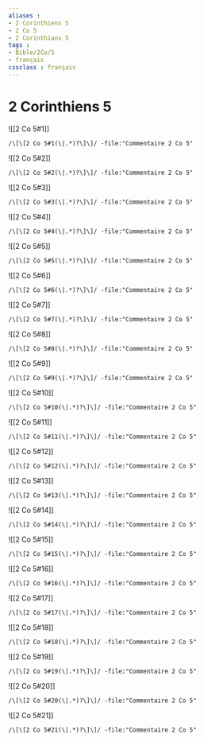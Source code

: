 ```yaml
---
aliases : 
- 2 Corinthiens 5
- 2 Co 5
- 2 Corinthians 5
tags : 
- Bible/2Co/5
- français
cssclass : français
---
```


# 2 Corinthiens 5

![[2 Co 5#1]]

```query
/\[\[2 Co 5#1(\|.*)?\]\]/ -file:"Commentaire 2 Co 5"
```

![[2 Co 5#2]]

```query
/\[\[2 Co 5#2(\|.*)?\]\]/ -file:"Commentaire 2 Co 5"
```

![[2 Co 5#3]]

```query
/\[\[2 Co 5#3(\|.*)?\]\]/ -file:"Commentaire 2 Co 5"
```

![[2 Co 5#4]]

```query
/\[\[2 Co 5#4(\|.*)?\]\]/ -file:"Commentaire 2 Co 5"
```

![[2 Co 5#5]]

```query
/\[\[2 Co 5#5(\|.*)?\]\]/ -file:"Commentaire 2 Co 5"
```

![[2 Co 5#6]]

```query
/\[\[2 Co 5#6(\|.*)?\]\]/ -file:"Commentaire 2 Co 5"
```

![[2 Co 5#7]]

```query
/\[\[2 Co 5#7(\|.*)?\]\]/ -file:"Commentaire 2 Co 5"
```

![[2 Co 5#8]]

```query
/\[\[2 Co 5#8(\|.*)?\]\]/ -file:"Commentaire 2 Co 5"
```

![[2 Co 5#9]]

```query
/\[\[2 Co 5#9(\|.*)?\]\]/ -file:"Commentaire 2 Co 5"
```

![[2 Co 5#10]]

```query
/\[\[2 Co 5#10(\|.*)?\]\]/ -file:"Commentaire 2 Co 5"
```

![[2 Co 5#11]]

```query
/\[\[2 Co 5#11(\|.*)?\]\]/ -file:"Commentaire 2 Co 5"
```

![[2 Co 5#12]]

```query
/\[\[2 Co 5#12(\|.*)?\]\]/ -file:"Commentaire 2 Co 5"
```

![[2 Co 5#13]]

```query
/\[\[2 Co 5#13(\|.*)?\]\]/ -file:"Commentaire 2 Co 5"
```

![[2 Co 5#14]]

```query
/\[\[2 Co 5#14(\|.*)?\]\]/ -file:"Commentaire 2 Co 5"
```

![[2 Co 5#15]]

```query
/\[\[2 Co 5#15(\|.*)?\]\]/ -file:"Commentaire 2 Co 5"
```

![[2 Co 5#16]]

```query
/\[\[2 Co 5#16(\|.*)?\]\]/ -file:"Commentaire 2 Co 5"
```

![[2 Co 5#17]]

```query
/\[\[2 Co 5#17(\|.*)?\]\]/ -file:"Commentaire 2 Co 5"
```

![[2 Co 5#18]]

```query
/\[\[2 Co 5#18(\|.*)?\]\]/ -file:"Commentaire 2 Co 5"
```

![[2 Co 5#19]]

```query
/\[\[2 Co 5#19(\|.*)?\]\]/ -file:"Commentaire 2 Co 5"
```

![[2 Co 5#20]]

```query
/\[\[2 Co 5#20(\|.*)?\]\]/ -file:"Commentaire 2 Co 5"
```

![[2 Co 5#21]]

```query
/\[\[2 Co 5#21(\|.*)?\]\]/ -file:"Commentaire 2 Co 5"
```

